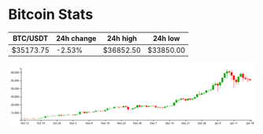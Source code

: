 # Bitcoin Stats

BTC/USDT|24h change|24h high|24h low|
|---|---|---|---|
|$35173.75|-2.53%|$36852.50|$33850.00|

<img src="./chart.svg">
